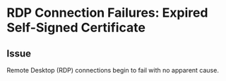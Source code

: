 # RDP Connection Failures: Expired Self-Signed Certificate

## Issue
Remote Desktop (RDP) connections begin to fail with no apparent cause.

